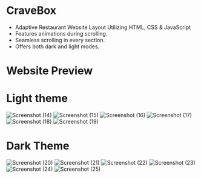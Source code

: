 # CraveBox

- Adaptive Restaurant Website Layout Utilizing HTML, CSS & JavaScript
- Features animations during scrolling.
- Seamless scrolling in every section.
- Offers both dark and light modes.
  
# Website Preview
# Light theme
![Screenshot (14)](https://github.com/madhumithadasarathy/restaurant_website/assets/110802087/f6ac06b9-9322-4862-91e2-0cc0198eaedd)
![Screenshot (15)](https://github.com/madhumithadasarathy/restaurant_website/assets/110802087/266d614b-fa83-4289-aa69-272d7a5ad98b)
![Screenshot (16)](https://github.com/madhumithadasarathy/restaurant_website/assets/110802087/c0cb6272-3eaa-4a56-b64d-3c0a5aa3e0bc)
![Screenshot (17)](https://github.com/madhumithadasarathy/restaurant_website/assets/110802087/430df71f-4cbb-4829-aa5d-c5d5567a946b)
![Screenshot (18)](https://github.com/madhumithadasarathy/restaurant_website/assets/110802087/74aff6be-a70f-42dd-96ff-307bac16a362)
![Screenshot (19)](https://github.com/madhumithadasarathy/restaurant_website/assets/110802087/a4e28bd5-edfd-4d7b-9a81-54503e54d8bf)
# Dark Theme
![Screenshot (20)](https://github.com/madhumithadasarathy/restaurant_website/assets/110802087/47d0137d-7b37-419e-ad9d-afa1807628ac)
![Screenshot (21)](https://github.com/madhumithadasarathy/restaurant_website/assets/110802087/a70f6997-8d15-4d22-a565-1fe2768b2ba1)
![Screenshot (22)](https://github.com/madhumithadasarathy/restaurant_website/assets/110802087/f50a62a9-4021-4cd0-b744-d9438dd7828f)
![Screenshot (23)](https://github.com/madhumithadasarathy/restaurant_website/assets/110802087/a8836bad-30eb-43d0-8bd4-2a4f1ebf09fa)
![Screenshot (24)](https://github.com/madhumithadasarathy/restaurant_website/assets/110802087/80ae2b08-fd2e-4bbb-aa48-fce82b7b1485)
![Screenshot (25)](https://github.com/madhumithadasarathy/restaurant_website/assets/110802087/aebc27c6-46de-49f8-ba59-77e9a91d3df6)

